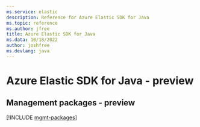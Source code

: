 ```yaml
---
ms.service: elastic
description: Reference for Azure Elastic SDK for Java
ms.topic: reference
ms.author: jfree
title: Azure Elastic SDK for Java
ms.data: 10/18/2022
author: joshfree
ms.devlang: java
---
```

# Azure Elastic SDK for Java - preview

## Management packages - preview
[!INCLUDE [mgmt-packages](elastic-mgmt-index.md)]